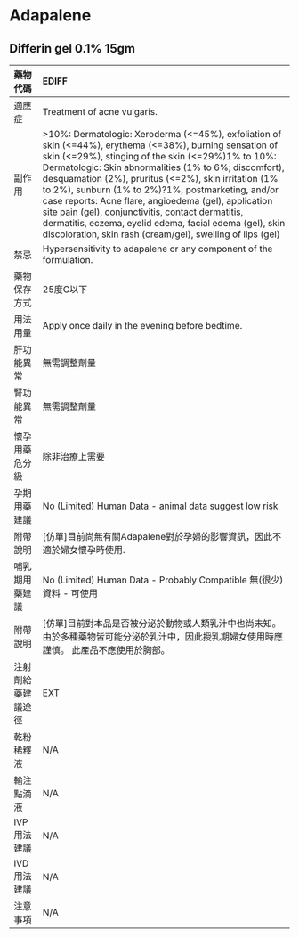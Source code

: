 # Adapalene

## Differin gel 0.1% 15gm

| 藥物代碼           | EDIFF                                                                                                                                                                                                                                                                                                                                                                                                                                                                                                                                                                      |
|:-------------------|:---------------------------------------------------------------------------------------------------------------------------------------------------------------------------------------------------------------------------------------------------------------------------------------------------------------------------------------------------------------------------------------------------------------------------------------------------------------------------------------------------------------------------------------------------------------------------|
| 適應症             | Treatment of acne vulgaris.                                                                                                                                                                                                                                                                                                                                                                                                                                                                                                                                                |
| 副作用             | >10%: Dermatologic: Xeroderma (<=45%), exfoliation of skin (<=44%), erythema (<=38%), burning sensation of skin (<=29%), stinging of the skin (<=29%)1% to 10%: Dermatologic: Skin abnormalities (1% to 6%; discomfort), desquamation (2%), pruritus (<=2%), skin irritation (1% to 2%), sunburn (1% to 2%)?1%, postmarketing, and/or case reports: Acne flare, angioedema (gel), application site pain (gel), conjunctivitis, contact dermatitis, dermatitis, eczema, eyelid edema, facial edema (gel), skin discoloration, skin rash (cream/gel), swelling of lips (gel) |
| 禁忌               | Hypersensitivity to adapalene or any component of the formulation.                                                                                                                                                                                                                                                                                                                                                                                                                                                                                                         |
| 藥物保存方式       | 25度C以下                                                                                                                                                                                                                                                                                                                                                                                                                                                                                                                                                                  |
| 用法用量           | Apply once daily in the evening before bedtime.                                                                                                                                                                                                                                                                                                                                                                                                                                                                                                                            |
| 肝功能異常         | 無需調整劑量                                                                                                                                                                                                                                                                                                                                                                                                                                                                                                                                                               |
| 腎功能異常         | 無需調整劑量                                                                                                                                                                                                                                                                                                                                                                                                                                                                                                                                                               |
| 懷孕用藥危分級     | 除非治療上需要                                                                                                                                                                                                                                                                                                                                                                                                                                                                                                                                                             |
| 孕期用藥建議       | No (Limited) Human Data - animal data suggest low risk                                                                                                                                                                                                                                                                                                                                                                                                                                                                                                                     |
| 附帶說明           | [仿單]目前尚無有關Adapalene對於孕婦的影響資訊，因此不適於婦女懷孕時使用.                                                                                                                                                                                                                                                                                                                                                                                                                                                                                                   |
| 哺乳期用藥建議     | No (Limited) Human Data - Probably Compatible 無(很少)資料 - 可使用                                                                                                                                                                                                                                                                                                                                                                                                                                                                                                        |
| 附帶說明           | [仿單]目前對本品是否被分泌於動物或人類乳汁中也尚未知。 由於多種藥物皆可能分泌於乳汁中，因此授乳期婦女使用時應謹慎。 此產品不應使用於胸部。                                                                                                                                                                                                                                                                                                                                                                                                                                 |
| 注射劑給藥建議途徑 | EXT                                                                                                                                                                                                                                                                                                                                                                                                                                                                                                                                                                        |
| 乾粉稀釋液         | N/A                                                                                                                                                                                                                                                                                                                                                                                                                                                                                                                                                                        |
| 輸注點滴液         | N/A                                                                                                                                                                                                                                                                                                                                                                                                                                                                                                                                                                        |
| IVP 用法建議       | N/A                                                                                                                                                                                                                                                                                                                                                                                                                                                                                                                                                                        |
| IVD 用法建議       | N/A                                                                                                                                                                                                                                                                                                                                                                                                                                                                                                                                                                        |
| 注意事項           | N/A                                                                                                                                                                                                                                                                                                                                                                                                                                                                                                                                                                        |

